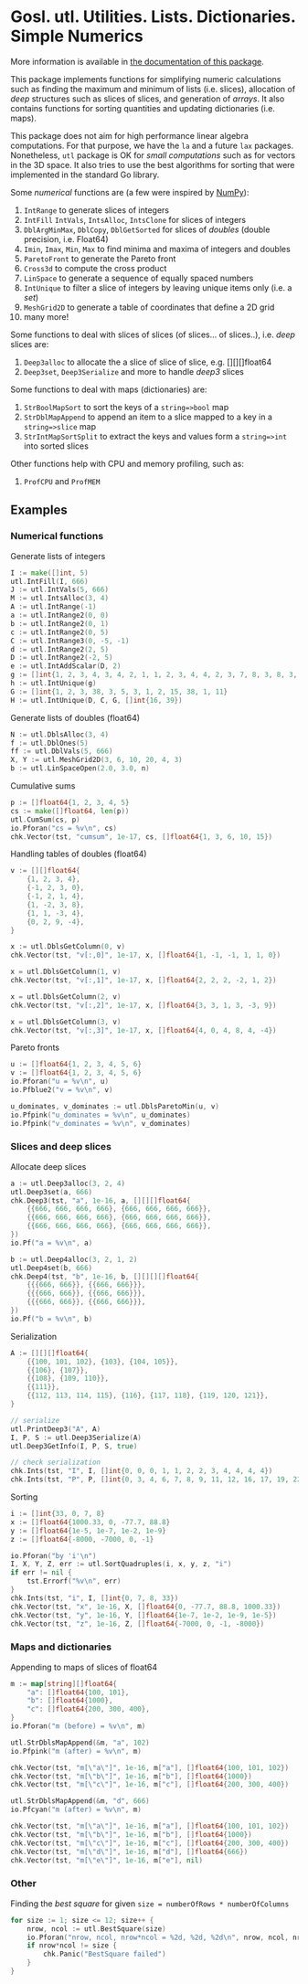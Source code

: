 # Gosl. utl. Utilities. Lists. Dictionaries. Simple Numerics

More information is available in [the documentation of this package](http://rawgit.com/cpmech/gosl/master/doc/xxutl.html).

This package implements functions for simplifying numeric calculations such as finding the maximum
and minimum of lists (i.e. slices), allocation of _deep_ structures such as slices of slices, and
generation of _arrays_. It also contains functions for sorting quantities and updating dictionaries
(i.e. maps).

This package does not aim for high performance linear algebra computations. For that purpose, we
have the `la` and a future `lax` packages. Nonetheless, `utl` package is OK for _small computations_
such as for vectors in the 3D space. It also tries to use the best algorithms for sorting that were
implemented in the standard Go library.

Some _numerical_ functions are (a few were inspired by [NumPy](http://www.numpy.org)):
1. `IntRange` to generate slices of integers
2. `IntFill` `IntVals`, `IntsAlloc`, `IntsClone` for slices of integers
3. `DblArgMinMax`, `DblCopy`, `DblGetSorted` for slices of _doubles_ (double precision, i.e.  Float64)
4. `Imin`, `Imax`, `Min`, `Max` to find minima and maxima of integers and doubles
5. `ParetoFront` to generate the Pareto front
6. `Cross3d` to compute the cross product
7. `LinSpace` to generate a sequence of equally spaced numbers
8. `IntUnique` to filter a slice of integers by leaving unique items only (i.e. a _set_)
9. `MeshGrid2D` to generate a table of coordinates that define a 2D grid
10. many more!

Some functions to deal with slices of slices (of slices... of slices..), i.e. _deep_ slices are:
1. `Deep3alloc` to allocate the a slice of slice of slice, e.g. [][][]float64
2. `Deep3set`, `Deep3Serialize` and more to handle _deep3_ slices

Some functions to deal with maps (dictionaries) are:
1. `StrBoolMapSort` to sort the keys of a `string=>bool` map
2. `StrDblMapAppend` to append an item to a slice mapped to a key in a `string=>slice` map
3. `StrIntMapSortSplit` to extract the keys and values form a `string=>int` into sorted slices

Other functions help with CPU and memory profiling, such as:
1. `ProfCPU` and `ProfMEM`


## Examples

### Numerical functions

Generate lists of integers
```go
I := make([]int, 5)
utl.IntFill(I, 666)
J := utl.IntVals(5, 666)
M := utl.IntsAlloc(3, 4)
A := utl.IntRange(-1)
a := utl.IntRange2(0, 0)
b := utl.IntRange2(0, 1)
c := utl.IntRange2(0, 5)
C := utl.IntRange3(0, -5, -1)
d := utl.IntRange2(2, 5)
D := utl.IntRange2(-2, 5)
e := utl.IntAddScalar(D, 2)
g := []int{1, 2, 3, 4, 3, 4, 2, 1, 1, 2, 3, 4, 4, 2, 3, 7, 8, 3, 8, 3, 9, 0, 11, 23, 1, 2, 32, 12, 4, 32, 4, 11, 37}
h := utl.IntUnique(g)
G := []int{1, 2, 3, 38, 3, 5, 3, 1, 2, 15, 38, 1, 11}
H := utl.IntUnique(D, C, G, []int{16, 39})
```

Generate lists of doubles (float64)
```go
N := utl.DblsAlloc(3, 4)
f := utl.DblOnes(5)
ff := utl.DblVals(5, 666)
X, Y := utl.MeshGrid2D(3, 6, 10, 20, 4, 3)
b := utl.LinSpaceOpen(2.0, 3.0, n)
```

Cumulative sums
```go
p := []float64{1, 2, 3, 4, 5}
cs := make([]float64, len(p))
utl.CumSum(cs, p)
io.Pforan("cs = %v\n", cs)
chk.Vector(tst, "cumsum", 1e-17, cs, []float64{1, 3, 6, 10, 15})
```

Handling tables of doubles (float64)
```go
v := [][]float64{
    {1, 2, 3, 4},
    {-1, 2, 3, 0},
    {-1, 2, 1, 4},
    {1, -2, 3, 8},
    {1, 1, -3, 4},
    {0, 2, 9, -4},
}

x := utl.DblsGetColumn(0, v)
chk.Vector(tst, "v[:,0]", 1e-17, x, []float64{1, -1, -1, 1, 1, 0})

x = utl.DblsGetColumn(1, v)
chk.Vector(tst, "v[:,1]", 1e-17, x, []float64{2, 2, 2, -2, 1, 2})

x = utl.DblsGetColumn(2, v)
chk.Vector(tst, "v[:,2]", 1e-17, x, []float64{3, 3, 1, 3, -3, 9})

x = utl.DblsGetColumn(3, v)
chk.Vector(tst, "v[:,3]", 1e-17, x, []float64{4, 0, 4, 8, 4, -4})
```

Pareto fronts
```go
u := []float64{1, 2, 3, 4, 5, 6}
v := []float64{1, 2, 3, 4, 5, 6}
io.Pforan("u = %v\n", u)
io.Pfblue2("v = %v\n", v)

u_dominates, v_dominates := utl.DblsParetoMin(u, v)
io.Pfpink("u_dominates = %v\n", u_dominates)
io.Pfpink("v_dominates = %v\n", v_dominates)
```

### Slices and deep slices

Allocate deep slices
```go
a := utl.Deep3alloc(3, 2, 4)
utl.Deep3set(a, 666)
chk.Deep3(tst, "a", 1e-16, a, [][][]float64{
    {{666, 666, 666, 666}, {666, 666, 666, 666}},
    {{666, 666, 666, 666}, {666, 666, 666, 666}},
    {{666, 666, 666, 666}, {666, 666, 666, 666}},
})
io.Pf("a = %v\n", a)

b := utl.Deep4alloc(3, 2, 1, 2)
utl.Deep4set(b, 666)
chk.Deep4(tst, "b", 1e-16, b, [][][][]float64{
    {{{666, 666}}, {{666, 666}}},
    {{{666, 666}}, {{666, 666}}},
    {{{666, 666}}, {{666, 666}}},
})
io.Pf("b = %v\n", b)
```

Serialization
```go
A := [][][]float64{
    {{100, 101, 102}, {103}, {104, 105}},
    {{106}, {107}},
    {{108}, {109, 110}},
    {{111}},
    {{112, 113, 114, 115}, {116}, {117, 118}, {119, 120, 121}},
}

// serialize
utl.PrintDeep3("A", A)
I, P, S := utl.Deep3Serialize(A)
utl.Deep3GetInfo(I, P, S, true)

// check serialization
chk.Ints(tst, "I", I, []int{0, 0, 0, 1, 1, 2, 2, 3, 4, 4, 4, 4})
chk.Ints(tst, "P", P, []int{0, 3, 4, 6, 7, 8, 9, 11, 12, 16, 17, 19, 22})
```

Sorting
```go
i := []int{33, 0, 7, 8}
x := []float64{1000.33, 0, -77.7, 88.8}
y := []float64{1e-5, 1e-7, 1e-2, 1e-9}
z := []float64{-8000, -7000, 0, -1}

io.Pforan("by 'i'\n")
I, X, Y, Z, err := utl.SortQuadruples(i, x, y, z, "i")
if err != nil {
    tst.Errorf("%v\n", err)
}
chk.Ints(tst, "i", I, []int{0, 7, 8, 33})
chk.Vector(tst, "x", 1e-16, X, []float64{0, -77.7, 88.8, 1000.33})
chk.Vector(tst, "y", 1e-16, Y, []float64{1e-7, 1e-2, 1e-9, 1e-5})
chk.Vector(tst, "z", 1e-16, Z, []float64{-7000, 0, -1, -8000})
```

### Maps and dictionaries

Appending to maps of slices of float64
```go
m := map[string][]float64{
    "a": []float64{100, 101},
    "b": []float64{1000},
    "c": []float64{200, 300, 400},
}
io.Pforan("m (before) = %v\n", m)

utl.StrDblsMapAppend(&m, "a", 102)
io.Pfpink("m (after) = %v\n", m)

chk.Vector(tst, "m[\"a\"]", 1e-16, m["a"], []float64{100, 101, 102})
chk.Vector(tst, "m[\"b\"]", 1e-16, m["b"], []float64{1000})
chk.Vector(tst, "m[\"c\"]", 1e-16, m["c"], []float64{200, 300, 400})

utl.StrDblsMapAppend(&m, "d", 666)
io.Pfcyan("m (after) = %v\n", m)

chk.Vector(tst, "m[\"a\"]", 1e-16, m["a"], []float64{100, 101, 102})
chk.Vector(tst, "m[\"b\"]", 1e-16, m["b"], []float64{1000})
chk.Vector(tst, "m[\"c\"]", 1e-16, m["c"], []float64{200, 300, 400})
chk.Vector(tst, "m[\"d\"]", 1e-16, m["d"], []float64{666})
chk.Vector(tst, "m[\"e\"]", 1e-16, m["e"], nil)
```

### Other


Finding the _best square_ for given `size = numberOfRows * numberOfColumns`
```go
for size := 1; size <= 12; size++ {
    nrow, ncol := utl.BestSquare(size)
    io.Pforan("nrow, ncol, nrow*ncol = %2d, %2d, %2d\n", nrow, ncol, nrow*ncol)
    if nrow*ncol != size {
        chk.Panic("BestSquare failed")
    }
}
```
